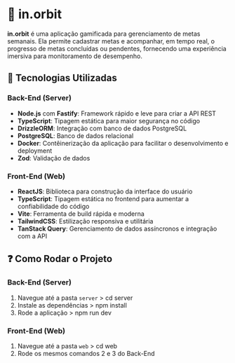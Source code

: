# 🎯 in.orbit
**in.orbit** é uma aplicação gamificada para gerenciamento de metas semanais. Ela permite cadastrar metas e acompanhar, em tempo real, o progresso de metas concluídas ou pendentes, fornecendo uma experiência imersiva para monitoramento de desempenho.

## 📌 Tecnologias Utilizadas

### Back-End (Server)
- **Node.js** com **Fastify**: Framework rápido e leve para criar a API REST
- **TypeScript**: Tipagem estática para maior segurança no código
- **DrizzleORM**: Integração com banco de dados PostgreSQL
- **PostgreSQL**: Banco de dados relacional
- **Docker**: Contêinerização da aplicação para facilitar o desenvolvimento e deployment
- **Zod**: Validação de dados

### Front-End (Web)
- **ReactJS**: Biblioteca para construção da interface do usuário
- **TypeScript**: Tipagem estática no frontend para aumentar a confiabilidade do código
- **Vite**: Ferramenta de build rápida e moderna
- **TailwindCSS**: Estilização responsiva e utilitária
- **TanStack Query**: Gerenciamento de dados assíncronos e integração com a API

## ❓ Como Rodar o Projeto

### Back-End (Server)
1. Navegue até a pasta `server` > cd server 
2. Instale as dependências > npm install
3. Rode a aplicação > npm run dev

### Front-End (Web)
1. Navegue até a pasta `web` > cd web
2. Rode os mesmos comandos 2 e 3 do Back-End
